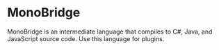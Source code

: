 # MonoBridge
MonoBridge is an intermediate language that compiles to C#, Java, and JavaScript source code. Use this language for plugins.
